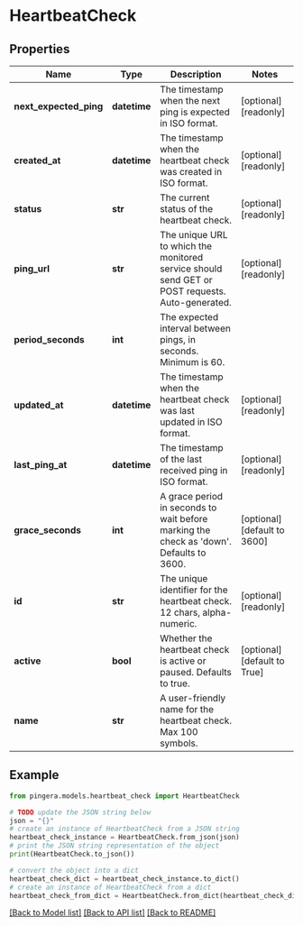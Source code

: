 # HeartbeatCheck


## Properties

Name | Type | Description | Notes
------------ | ------------- | ------------- | -------------
**next_expected_ping** | **datetime** | The timestamp when the next ping is expected in ISO format. | [optional] [readonly] 
**created_at** | **datetime** | The timestamp when the heartbeat check was created in ISO format. | [optional] [readonly] 
**status** | **str** | The current status of the heartbeat check. | [optional] [readonly] 
**ping_url** | **str** | The unique URL to which the monitored service should send GET or POST requests. Auto-generated. | [optional] [readonly] 
**period_seconds** | **int** | The expected interval between pings, in seconds. Minimum is 60. | 
**updated_at** | **datetime** | The timestamp when the heartbeat check was last updated in ISO format. | [optional] [readonly] 
**last_ping_at** | **datetime** | The timestamp of the last received ping in ISO format. | [optional] [readonly] 
**grace_seconds** | **int** | A grace period in seconds to wait before marking the check as &#39;down&#39;. Defaults to 3600. | [optional] [default to 3600]
**id** | **str** | The unique identifier for the heartbeat check. 12 chars, alpha-numeric. | [optional] [readonly] 
**active** | **bool** | Whether the heartbeat check is active or paused. Defaults to true. | [optional] [default to True]
**name** | **str** | A user-friendly name for the heartbeat check. Max 100 symbols. | 

## Example

```python
from pingera.models.heartbeat_check import HeartbeatCheck

# TODO update the JSON string below
json = "{}"
# create an instance of HeartbeatCheck from a JSON string
heartbeat_check_instance = HeartbeatCheck.from_json(json)
# print the JSON string representation of the object
print(HeartbeatCheck.to_json())

# convert the object into a dict
heartbeat_check_dict = heartbeat_check_instance.to_dict()
# create an instance of HeartbeatCheck from a dict
heartbeat_check_from_dict = HeartbeatCheck.from_dict(heartbeat_check_dict)
```
[[Back to Model list]](../README.md#documentation-for-models) [[Back to API list]](../README.md#documentation-for-api-endpoints) [[Back to README]](../README.md)


